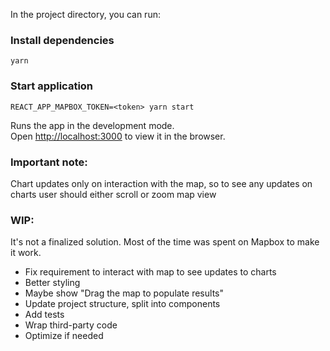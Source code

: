 In the project directory, you can run:

### Install dependencies
`yarn` 
### Start application
`REACT_APP_MAPBOX_TOKEN=<token> yarn start`

Runs the app in the development mode.\
Open [http://localhost:3000](http://localhost:3000) to view it in the browser.

### Important note:
Chart updates only on interaction with the map, so to see any updates on charts user should either scroll or zoom map view 

### WIP:

It's not a finalized solution. Most of the time was spent on Mapbox to make it work.

* Fix requirement to interact with map to see updates to charts 
* Better styling
* Maybe show "Drag the map to populate results"
* Update project structure, split into components
* Add tests
* Wrap third-party code  
* Optimize if needed
